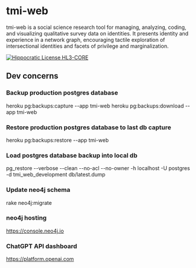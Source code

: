 # tmi-web

tmi-web is a social science research tool for managing, analyzing, coding, and visualizing qualitative survey data on identities. It presents identity and experience in a network graph, encouraging tactile exploration of intersectional identities and facets of privilege and marginalization.  

[![Hippocratic License HL3-CORE](https://img.shields.io/static/v1?label=Hippocratic%20License&message=HL3-CORE&labelColor=5e2751&color=bc8c3d)](https://firstdonoharm.dev/version/3/0/core.html)

## Dev concerns

### Backup production postgres database

  heroku pg:backups:capture --app tmi-web 
  heroku pg:backups:download --app tmi-web
  
### Restore production postgres database to last db capture

  heroku pg:backups:restore --app tmi-web
  
### Load postgres database backup into local db

  pg_restore --verbose --clean --no-acl --no-owner -h localhost -U postgres -d tmi_web_development db/latest.dump
  
### Update neo4j schema

  rake neo4j:migrate

### neo4j hosting

  https://console.neo4j.io

### ChatGPT API dashboard

  https://platform.openai.com
